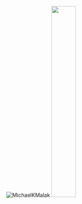 <img src="https://github-readme-stats.vercel.app/api?username=MichaelKMalak&show_icons=true" alt="MichaelKMalak" /> <img alt="" src="https://media.giphy.com/media/13HgwGsXF0aiGY/giphy.gif?raw=true" width="36%">
<!--
### Hi there 👋
**MichaelKMalak/MichaelKMalak** is a ✨ _special_ ✨ repository because its `README.md` (this file) appears on your GitHub profile.
- 🔭 I’m currently working on ...
- 🌱 I’m currently learning ...
- 👯 I’m looking to collaborate on ...
- 🤔 I’m looking for help with ...
- 💬 Ask me about ...
- 📫 How to reach me: ...
- 😄 Pronouns: ...
- ⚡ Fun fact: ...
-->
